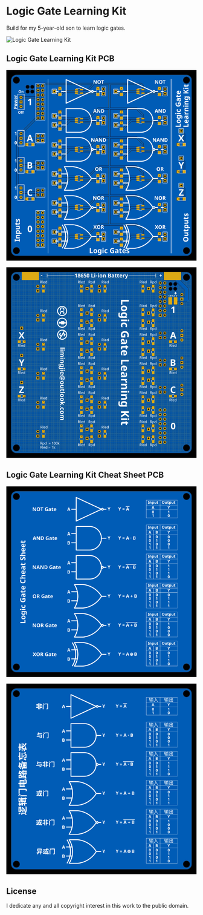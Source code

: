 # Logic Gate Learning Kit

Build for my 5-year-old son to learn logic gates.

![Logic Gate Learning Kit](Logic%20Gate%20Learning%20Kit.png)

## Logic Gate Learning Kit PCB

![Logic Gate Learning Kit Top](Logic%20Gate%20Learning%20Kit%20-%20Top.svg)

![Logic Gate Learning Kit Bottom](Logic%20Gate%20Learning%20Kit%20-%20Bottom.svg)

## Logic Gate Learning Kit Cheat Sheet PCB

![Logic Gate Learning Kit Cheat Sheet English](Logic%20Gate%20Learning%20Kit%20Cheat%20Sheet%20-%20English.svg)

![Logic Gate Learning Kit Cheat Sheet Chinese](Logic%20Gate%20Learning%20Kit%20Cheat%20Sheet%20-%20Chinese.svg)

## License

I dedicate any and all copyright interest in this work to the
public domain.

